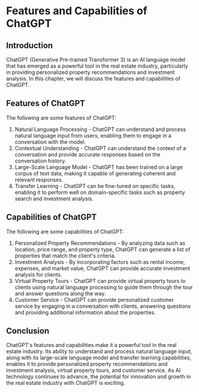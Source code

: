 Features and Capabilities of ChatGPT
======================================================================

Introduction
------------

ChatGPT (Generative Pre-trained Transformer 3) is an AI language model that has emerged as a powerful tool in the real estate industry, particularly in providing personalized property recommendations and investment analysis. In this chapter, we will discuss the features and capabilities of ChatGPT.

Features of ChatGPT
-------------------

The following are some features of ChatGPT:

1. Natural Language Processing - ChatGPT can understand and process natural language input from users, enabling them to engage in a conversation with the model.
2. Contextual Understanding - ChatGPT can understand the context of a conversation and provide accurate responses based on the conversation history.
3. Large-Scale Language Model - ChatGPT has been trained on a large corpus of text data, making it capable of generating coherent and relevant responses.
4. Transfer Learning - ChatGPT can be fine-tuned on specific tasks, enabling it to perform well on domain-specific tasks such as property search and investment analysis.

Capabilities of ChatGPT
-----------------------

The following are some capabilities of ChatGPT:

1. Personalized Property Recommendations - By analyzing data such as location, price range, and property type, ChatGPT can generate a list of properties that match the client's criteria.
2. Investment Analysis - By incorporating factors such as rental income, expenses, and market value, ChatGPT can provide accurate investment analysis for clients.
3. Virtual Property Tours - ChatGPT can provide virtual property tours to clients using natural language processing to guide them through the tour and answer questions along the way.
4. Customer Service - ChatGPT can provide personalized customer service by engaging in a conversation with clients, answering questions and providing additional information about the properties.

Conclusion
----------

ChatGPT's features and capabilities make it a powerful tool in the real estate industry. Its ability to understand and process natural language input, along with its large-scale language model and transfer learning capabilities, enables it to provide personalized property recommendations and investment analysis, virtual property tours, and customer service. As AI technology continues to advance, the potential for innovation and growth in the real estate industry with ChatGPT is exciting.
